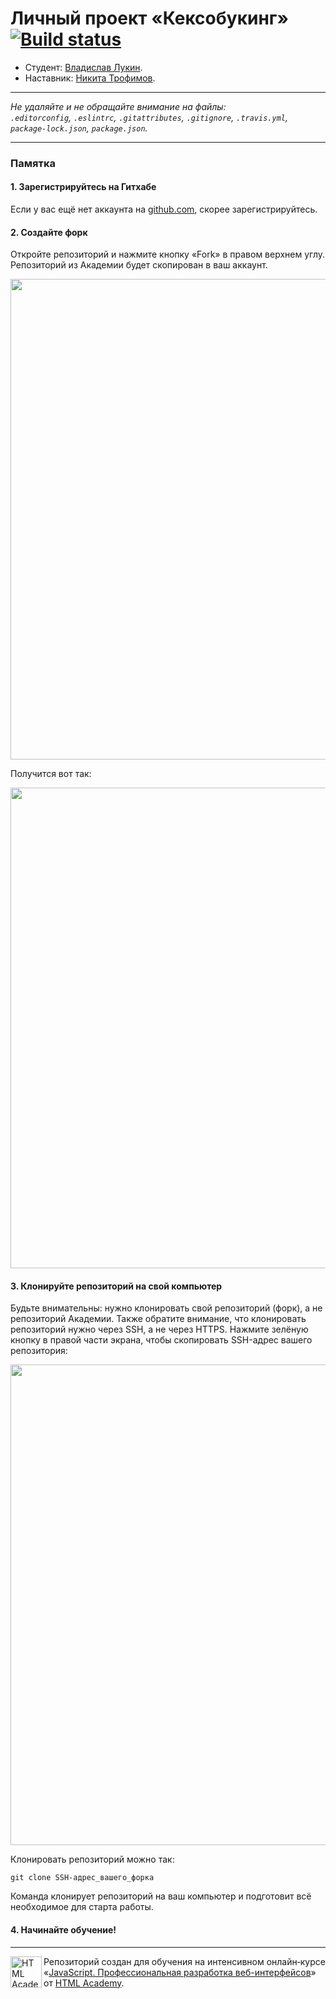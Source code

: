 # Личный проект «Кексобукинг» [![Build status][travis-image]][travis-url]

* Студент: [Владислав Лукин](https://up.htmlacademy.ru/javascript/21/user/201401).
* Наставник: [Никита Трофимов](https://htmlacademy.ru/profile/id76777).

---

_Не удаляйте и не обращайте внимание на файлы:_<br>
_`.editorconfig`, `.eslintrc`, `.gitattributes`, `.gitignore`, `.travis.yml`, `package-lock.json`, `package.json`._

---

### Памятка

#### 1. Зарегистрируйтесь на Гитхабе

Если у вас ещё нет аккаунта на [github.com](https://github.com/join), скорее зарегистрируйтесь.

#### 2. Создайте форк

Откройте репозиторий и нажмите кнопку «Fork» в правом верхнем углу. Репозиторий из Академии будет скопирован в ваш аккаунт.

<img width="769" alt="" src="https://user-images.githubusercontent.com/10909/35275195-078bb816-0050-11e8-8708-89266d2fae5d.png">

Получится вот так:

<img width="769" alt="" src="https://user-images.githubusercontent.com/10909/35275196-07baf78e-0050-11e8-9275-404a4b63efb1.png">

#### 3. Клонируйте репозиторий на свой компьютер

Будьте внимательны: нужно клонировать свой репозиторий (форк), а не репозиторий Академии. Также обратите внимание, что клонировать репозиторий нужно через SSH, а не через HTTPS. Нажмите зелёную кнопку в правой части экрана, чтобы скопировать SSH-адрес вашего репозитория:

<img width="769" alt="" src="https://user-images.githubusercontent.com/10909/35275197-07d8e79e-0050-11e8-95c1-a30a433687d8.png">

Клонировать репозиторий можно так:

```
git clone SSH-адрес_вашего_форка
```

Команда клонирует репозиторий на ваш компьютер и подготовит всё необходимое для старта работы.

#### 4. Начинайте обучение!

---

<a href="https://htmlacademy.ru/intensive/javascript"><img align="left" width="50" height="50" alt="HTML Academy" src="https://up.htmlacademy.ru/static/img/intensive/javascript/logo-for-github-2.png"></a>

Репозиторий создан для обучения на интенсивном онлайн‑курсе «[JavaScript. Профессиональная разработка веб-интерфейсов](https://htmlacademy.ru/intensive/javascript)» от [HTML Academy](https://htmlacademy.ru).

[travis-image]: https://travis-ci.com/htmlacademy-javascript/201401-keksobooking-21.svg?branch=master
[travis-url]: https://travis-ci.com/htmlacademy-javascript/201401-keksobooking-21
